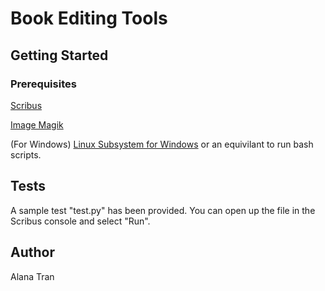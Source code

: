 # Book Editing Tools

## Getting Started

### Prerequisites
[Scribus](https://www.scribus.net/downloads/)

[Image Magik](https://www.imagemagick.org/script/download.php)

(For Windows) [Linux Subsystem for Windows](https://docs.microsoft.com/en-us/windows/wsl/install-win10) or an equivilant to run bash scripts.

## Tests

A sample test "test.py" has been provided. You can open up the file in the Scribus console and select "Run".

## Author

Alana Tran

